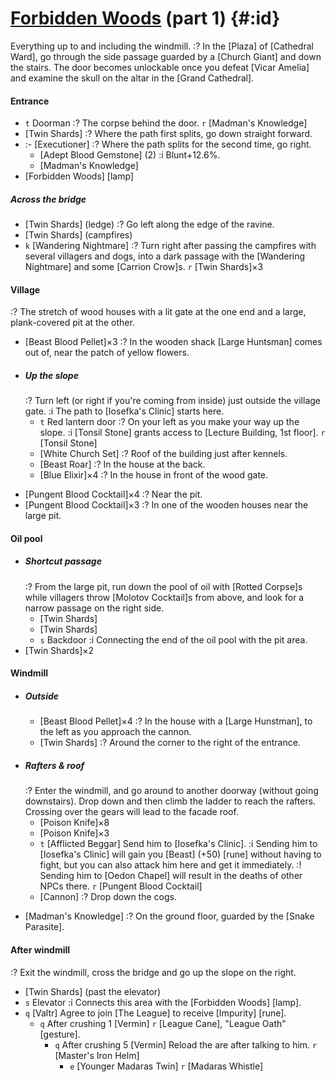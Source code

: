 # [Forbidden Woods](@) (part 1) {#:id}
Everything up to and including the windmill.
:? In the [Plaza] of [Cathedral Ward], go through the side passage guarded by a [Church Giant] and down the stairs. The door becomes unlockable once you defeat [Vicar Amelia] and examine the skull on the altar in the [Grand Cathedral].

#### Entrance
- `t` Doorman
	:? The corpse behind the door.
	`r` [Madman's Knowledge]
- [Twin Shards]
	:? Where the path first splits, go down straight forward.
- :- [Executioner]
	:? Where the path splits for the second time, go right.
	- [Adept Blood Gemstone] (2)
	  :i Blunt+12.6%.
	- [Madman's Knowledge]
- [Forbidden Woods] [lamp]

##### Across the bridge
- [Twin Shards] (ledge)
  :? Go left along the edge of the ravine.
- [Twin Shards] (campfires)
- `k` [Wandering Nightmare]
  :? Turn right after passing the campfires with several villagers and dogs, into a dark passage with the [Wandering Nightmare] and some [Carrion Crow]s.
  `r` [Twin Shards]×3

#### Village
:? The stretch of wood houses with a lit gate at the one end and a large, plank-covered pit at the other.
- [Beast Blood Pellet]×3
	:? In the wooden shack [Large Huntsman] comes out of, near the patch of yellow flowers.
+ ##### Up the slope
	:? Turn left (or right if you're coming from inside) just outside the village gate.
	:i The path to [Iosefka's Clinic] starts here.
	- `t` Red lantern door
		:? On your left as you make your way up the slope.
		:i [Tonsil Stone] grants access to [Lecture Building, 1st floor].
		`r` [Tonsil Stone]
	- [White Church Set]
		:? Roof of the building just after kennels.
	- [Beast Roar]
		:? In the house at the back.
	- [Blue Elixir]×4
		:? In the house in front of the wood gate.
- [Pungent Blood Cocktail]×4
	:? Near the pit.
- [Pungent Blood Cocktail]×3
	:? In one of the wooden houses near the large pit.

#### Oil pool
+ ##### Shortcut passage
	:? From the large pit, run down the pool of oil with [Rotted Corpse]s while villagers throw [Molotov Cocktail]s from above, and look for a narrow passage on the right side.
	- [Twin Shards]
	- [Twin Shards]
	- `s` Backdoor
		:i Connecting the end of the oil pool with the pit area.
+ [Twin Shards]×2


#### Windmill
+ ##### Outside
	- [Beast Blood Pellet]×4
		:? In the house with a [Large Hunstman], to the left as you approach the cannon.
	- [Twin Shards]
		:? Around the corner to the right of the entrance.
+ ##### Rafters & roof
	:? Enter the windmill, and go around to another doorway (without going downstairs). Drop down and then climb the ladder to reach the rafters. Crossing over the gears will lead to the facade roof.
	- [Poison Knife]×8
	- [Poison Knife]×3
	- `t` [Afflicted Beggar]
		Send him to [Iosefka's Clinic].
		:i Sending him to [Iosefka's Clinic] will gain you [Beast] (+50) [rune] without having to fight, but you can also attack him here and get it immediately.
		:! Sending him to [Oedon Chapel] will result in the deaths of other NPCs there.
		`r` [Pungent Blood Cocktail]
	- [Cannon]
		:? Drop down the cogs.
- [Madman's Knowledge]
	:? On the ground floor, guarded by the [Snake Parasite].


#### After windmill
:? Exit the windmill, cross the bridge and go up the slope on the right.
- [Twin Shards] (past the elevator)
- `s` Elevator
	:i Connects this area with the [Forbidden Woods] [lamp].
 - `q` [Valtr]
	 Agree to join [The League] to receive [Impurity] [rune].
	 - `q` After crushing 1 [Vermin]
		 `r` [League Cane], "League Oath" [gesture].
		 - `q` After crushing 5 [Vermin]
			 Reload the are after talking to him.
			 `r` [Master's Iron Helm]
			 - `e` [Younger Madaras Twin]
				 `r` [Madaras Whistle]
